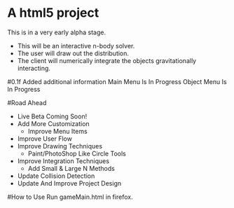 # A html5 project
This is in a very early alpha stage. 
* This will be an interactive n-body solver. 
* The user will draw out the distribution.
* The client will numerically integrate the objects gravitationally interacting. 

#0.1f
Added additional information
Main Menu Is In Progress
Object Menu Is In Progress

#Road Ahead
* Live Beta Coming Soon!
* Add More Customization
    * Improve Menu Items
* Improve User Flow
* Improve Drawing Techniques
    * Paint/PhotoShop Like Circle Tools
* Improve Integration Techniques
    * Add Small & Large N Methods
* Update Collision Detection
* Update And Improve Project Design

#How to Use
Run gameMain.html in firefox.